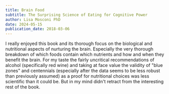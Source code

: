 ```yaml
---
title: Brain Food
subtitle: The Surprising Science of Eating for Cognitive Power
author: Lisa Mosconi PhD
date: 2024-05-15
publication_date: 2018-03-06
---
```


I really enjoyed this book and its thorough focus on the biological and
nutritional aspects of nurturing the brain. Especially the very thorough
breakdown of which foods contain which nutrients and how and when they benefit
the brain. For my taste the fairly uncritical recommendations of alcohol
(specifically red wine) and taking at face value the validity of "blue zones"
and centennials (especially after the data seems to be less robust than
previously assumed) as a proof for nutritional choices was less scientific than
it could be. But in my mind didn't retract from the interesting rest of the
book.
